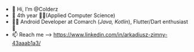 - 👋 Hi, I’m @Colderz
- 💞️ 4th year 👨‍🎓(Applied Computer Science) 
- 🐱‍👤 Android Developer at Comarch (*Java, Kotlin*), Flutter/Dart enthusiast 📱
- 📫 Reach me --> https://www.linkedin.com/in/arkadiusz-zimny-43aaab1a3/
